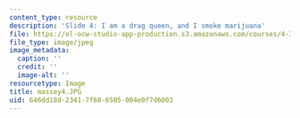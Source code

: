 ```yaml
---
content_type: resource
description: 'Slide 4: I am a drag queen, and I smoke marijuana'
file: https://ol-ocw-studio-app-production.s3.amazonaws.com/courses/4-341-introduction-to-photography-fall-2002/646dd18d23417f686505004e0f7d6003_massey4.JPG
file_type: image/jpeg
image_metadata:
  caption: ''
  credit: ''
  image-alt: ''
resourcetype: Image
title: massey4.JPG
uid: 646dd18d-2341-7f68-6505-004e0f7d6003
---
```

